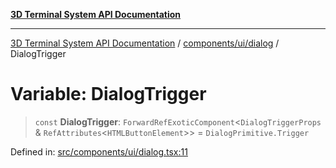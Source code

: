 [**3D Terminal System API Documentation**](../../../../README.md)

***

[3D Terminal System API Documentation](../../../../README.md) / [components/ui/dialog](../README.md) / DialogTrigger

# Variable: DialogTrigger

> `const` **DialogTrigger**: `ForwardRefExoticComponent`\<`DialogTriggerProps` & `RefAttributes`\<`HTMLButtonElement`\>\> = `DialogPrimitive.Trigger`

Defined in: [src/components/ui/dialog.tsx:11](https://github.com/Dicommunitas/ThreeJS_Terminal_3D/blob/924f3613caa2db721a2c5fd220c2ea062aa5d81f/src/components/ui/dialog.tsx#L11)
